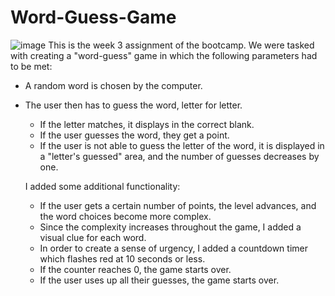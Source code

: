 # Word-Guess-Game


![image](https://user-images.githubusercontent.com/41648281/48491058-ee83af00-e7e3-11e8-8174-98809678f8e4.png)
This is the week 3 assignment of the bootcamp.  We were tasked with creating a "word-guess" game in which the following parameters had to be met:
 - A random word is chosen by the computer.
 - The user then has to guess the word, letter for letter.
   - If the letter matches, it displays in the correct blank.
   - If the user guesses the word, they get a point.
   - If the user is not able to guess the letter of the word, it is displayed in a "letter's guessed" area, and the number of guesses decreases by one.
   
   I added some additional functionality:
   - If the user gets a certain number of points, the level advances, and the word choices become more complex.
   - Since the complexity increases throughout the game, I added a visual clue for each word.
   - In order to create a sense of urgency, I added a countdown timer which flashes red at 10 seconds or less.
   - If the counter reaches 0, the game starts over.
   - If the user uses up all their guesses, the game starts over.

